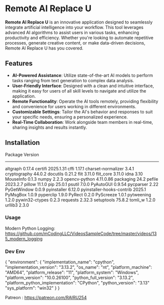 # Remote AI Replace U

**Remote AI Replace U** is an innovative application designed to seamlessly integrate artificial intelligence into your workflow. This tool leverages advanced AI algorithms to assist users in various tasks, enhancing productivity and efficiency. Whether you're looking to automate repetitive processes, generate creative content, or make data-driven decisions, Remote AI Replace U has you covered.

## Features

- **AI-Powered Assistance**: Utilize state-of-the-art AI models to perform tasks ranging from text generation to complex data analysis.
- **User-Friendly Interface**: Designed with a clean and intuitive interface, making it easy for users of all skill levels to navigate and utilize the application.
- **Remote Functionality**: Operate the AI tools remotely, providing flexibility and convenience for users working in different environments.
- **Customizable Settings**: Tailor the AI's behavior and responses to suit your specific needs, ensuring a personalized experience.
- **Real-Time Collaboration**: Work alongside team members in real-time, sharing insights and results instantly.

## Installation
Package                   Version
------------------------- ---------
altgraph                  0.17.4
certifi                   2025.1.31
cffi                      1.17.1
charset-normalizer        3.4.1
cryptography              44.0.2
docutils                  0.21.2
flit                      3.11.0
flit_core                 3.11.0
idna                      3.10
MouseInfo                 0.1.3
numpy                     2.2.3
opencv-python             4.11.0.86
packaging                 24.2
pefile                    2023.2.7
pillow                    11.1.0
pip                       25.0.1
psutil                    7.0.0
PyAutoGUI                 0.9.54
pycparser                 2.22
PyGetWindow               0.0.9
pyinstaller               6.12.0
pyinstaller-hooks-contrib 2025.1
PyMsgBox                  1.0.9
pyperclip                 1.9.0
PyRect                    0.2.0
PyScreeze                 1.0.1
pytweening                1.2.0
pywin32-ctypes            0.2.3
requests                  2.32.3
setuptools                75.8.2
tomli_w                   1.2.0
urllib3                   2.3.0

### Usage
Modern Python Logging:
https://github.com/mCodingLLC/VideosSampleCode/tree/master/videos/135_modern_logging

### Dev Env
{
  "environment": {
    "implementation_name": "cpython",
    "implementation_version": "3.13.2",
    "os_name": "nt",
    "platform_machine": "AMD64",
    "platform_release": "11",
    "platform_system": "Windows",
    "platform_version": "10.0.26100",
    "python_full_version": "3.13.2",
    "platform_python_implementation": "CPython",
    "python_version": "3.13"
    "sys_platform": "win32"
  }
}
  
Patreon : https://patreon.com/RAIRU254
